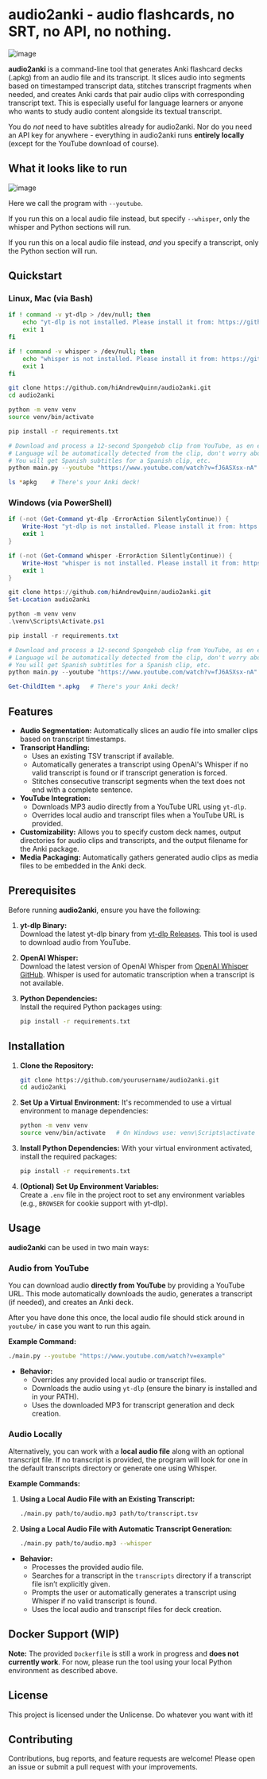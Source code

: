 # audio2anki - audio flashcards, no SRT, no API, no nothing.

![image](https://github.com/user-attachments/assets/e7667553-a3d5-4734-83fa-875410bd7f91)


**audio2anki** is a command-line tool that generates Anki flashcard decks (.apkg) from an audio file and its transcript. It slices audio into segments based on timestamped transcript data, stitches transcript fragments when needed, and creates Anki cards that pair audio clips with corresponding transcript text. This is especially useful for language learners or anyone who wants to study audio content alongside its textual transcript.

You do *not* need to have subtitles already for audio2anki. Nor do you need an API key for anywhere - everything in audio2anki runs **entirely locally** (except for the YouTube download of course).

## What it looks like to run

![image](https://github.com/user-attachments/assets/6c5c7d77-dd03-4a76-ad55-36d5fb198861)

Here we call the program with `--youtube`.

If you run this on a local audio file instead, but specify `--whisper`, only the whisper and Python sections will run.

If you run this on a local audio file instead, *and* you specify a transcript, only the Python section will run.

## Quickstart

### Linux, Mac (via Bash)

```bash
if ! command -v yt-dlp > /dev/null; then
    echo "yt-dlp is not installed. Please install it from: https://github.com/yt-dlp/yt-dlp/releases/latest"
    exit 1
fi

if ! command -v whisper > /dev/null; then
    echo "whisper is not installed. Please install it from: https://github.com/openai/whisper"
    exit 1
fi

git clone https://github.com/hiAndrewQuinn/audio2anki.git
cd audio2anki

python -m venv venv
source venv/bin/activate

pip install -r requirements.txt

# Download and process a 12-second Spongebob clip from YouTube, as en example.
# Language wil be automatically detected from the clip, don't worry about it being English.
# You will get Spanish subtitles for a Spanish clip, etc.
python main.py --youtube "https://www.youtube.com/watch?v=fJ6ASXsx-nA"

ls *apkg    # There's your Anki deck!
```


### Windows (via PowerShell)

```powershell
if (-not (Get-Command yt-dlp -ErrorAction SilentlyContinue)) {
    Write-Host "yt-dlp is not installed. Please install it from: https://github.com/yt-dlp/yt-dlp/releases/latest"
    exit 1
}

if (-not (Get-Command whisper -ErrorAction SilentlyContinue)) {
    Write-Host "whisper is not installed. Please install it from: https://github.com/openai/whisper"
    exit 1
}

git clone https://github.com/hiAndrewQuinn/audio2anki.git
Set-Location audio2anki

python -m venv venv
.\venv\Scripts\Activate.ps1

pip install -r requirements.txt

# Download and process a 12-second Spongebob clip from YouTube, as en example.
# Language wil be automatically detected from the clip, don't worry about it being English.
# You will get Spanish subtitles for a Spanish clip, etc.
python main.py --youtube "https://www.youtube.com/watch?v=fJ6ASXsx-nA"

Get-ChildItem *.apkg   # There's your Anki deck!
```

## Features

- **Audio Segmentation:** Automatically slices an audio file into smaller clips based on transcript timestamps.
- **Transcript Handling:**
  - Uses an existing TSV transcript if available.
  - Automatically generates a transcript using OpenAI's Whisper if no valid transcript is found or if transcript generation is forced.
  - Stitches consecutive transcript segments when the text does not end with a complete sentence.
- **YouTube Integration:**
  - Downloads MP3 audio directly from a YouTube URL using `yt-dlp`.
  - Overrides local audio and transcript files when a YouTube URL is provided.
- **Customizability:** Allows you to specify custom deck names, output directories for audio clips and transcripts, and the output filename for the Anki package.
- **Media Packaging:** Automatically gathers generated audio clips as media files to be embedded in the Anki deck.

## Prerequisites

Before running **audio2anki**, ensure you have the following:

1. **yt-dlp Binary:**  
   Download the latest yt-dlp binary from [yt-dlp Releases](https://github.com/yt-dlp/yt-dlp/releases/latest). This tool is used to download audio from YouTube.

2. **OpenAI Whisper:**  
   Download the latest version of OpenAI Whisper from [OpenAI Whisper GitHub](https://github.com/openai/whisper). Whisper is used for automatic transcription when a transcript is not available.

3. **Python Dependencies:**  
   Install the required Python packages using:
   ```bash
   pip install -r requirements.txt
   ```

## Installation

1. **Clone the Repository:**
   ```bash
   git clone https://github.com/yourusername/audio2anki.git
   cd audio2anki
   ```

2. **Set Up a Virtual Environment:**
   It's recommended to use a virtual environment to manage dependencies:
   ```bash
   python -m venv venv
   source venv/bin/activate   # On Windows use: venv\Scripts\activate
   ```

3. **Install Python Dependencies:**
   With your virtual environment activated, install the required packages:
   ```bash
   pip install -r requirements.txt
   ```

4. **(Optional) Set Up Environment Variables:**  
   Create a `.env` file in the project root to set any environment variables (e.g., `BROWSER` for cookie support with yt-dlp).

## Usage

**audio2anki** can be used in two main ways:

### Audio from YouTube

You can download audio **directly from YouTube** by providing a YouTube URL. This mode automatically downloads the audio, generates a transcript (if needed), and creates an Anki deck.

After you have done this once, the local audio file should stick around in `youtube/` in case you want to run this again.

**Example Command:**
```bash
./main.py --youtube "https://www.youtube.com/watch?v=example"
```

- **Behavior:**
  - Overrides any provided local audio or transcript files.
  - Downloads the audio using `yt-dlp` (ensure the binary is installed and in your PATH).
  - Uses the downloaded MP3 for transcript generation and deck creation.

### Audio Locally

Alternatively, you can work with a **local audio file** along with an optional transcript file. If no transcript is provided, the program will look for one in the default transcripts directory or generate one using Whisper.

**Example Commands:**

1. **Using a Local Audio File with an Existing Transcript:**
   ```bash
   ./main.py path/to/audio.mp3 path/to/transcript.tsv
   ```

2. **Using a Local Audio File with Automatic Transcript Generation:**
   ```bash
   ./main.py path/to/audio.mp3 --whisper
   ```

- **Behavior:**
  - Processes the provided audio file.
  - Searches for a transcript in the `transcripts` directory if a transcript file isn’t explicitly given.
  - Prompts the user or automatically generates a transcript using Whisper if no valid transcript is found.
  - Uses the local audio and transcript files for deck creation.

## Docker Support (WIP)

**Note:** The provided `Dockerfile` is still a work in progress and **does not currently work**. For now, please run the tool using your local Python environment as described above.

## License

This project is licensed under the Unlicense. Do whatever you want with it!

## Contributing

Contributions, bug reports, and feature requests are welcome! Please open an issue or submit a pull request with your improvements.
